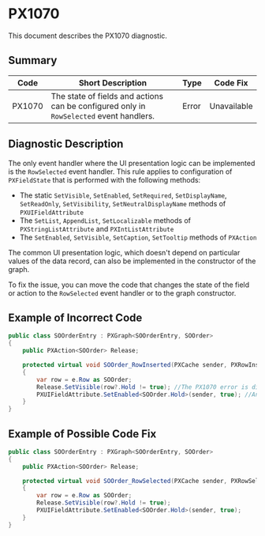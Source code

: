 # PX1070
This document describes the PX1070 diagnostic.

## Summary

| Code   | Short Description                                                                       | Type  | Code Fix    | 
| ------ | --------------------------------------------------------------------------------------- | ----- | ----------- | 
| PX1070 | The state of fields and actions can be configured only in `RowSelected` event handlers. | Error | Unavailable |

## Diagnostic Description
The only event handler where the UI presentation logic can be implemented is the `RowSelected` event handler. This rule applies to configuration of `PXFieldState` that is performed with the following methods:

 - The static `SetVisible`, `SetEnabled`, `SetRequired`, `SetDisplayName`, `SetReadOnly`, `SetVisibility`, `SetNeutralDisplayName` methods of `PXUIFieldAttribute`
 - The `SetList`, `AppendList`, `SetLocalizable` methods of `PXStringListAttribute` and `PXIntListAttribute`
 - The `SetEnabled`, `SetVisible`, `SetCaption`, `SetTooltip` methods of `PXAction`

The common UI presentation logic, which doesn't depend on particular values of the data record, can also be implemented in the constructor of the graph.

To fix the issue, you can move the code that changes the state of the field or action to the `RowSelected` event handler or to the graph constructor.

## Example of Incorrect Code

```C#
public class SOOrderEntry : PXGraph<SOOrderEntry, SOOrder>
{
    public PXAction<SOOrder> Release;

    protected virtual void SOOrder_RowInserted(PXCache sender, PXRowInsertedEventArgs e)
    {
        var row = e.Row as SOOrder;
        Release.SetVisible(row?.Hold != true); //The PX1070 error is displayed for this line.
        PXUIFieldAttribute.SetEnabled<SOOrder.Hold>(sender, true); //Another PX1070 error is displayed for this line.
    }
}
```

## Example of Possible Code Fix

```C#
public class SOOrderEntry : PXGraph<SOOrderEntry, SOOrder>
{
    public PXAction<SOOrder> Release;

    protected virtual void SOOrder_RowSelected(PXCache sender, PXRowSelectedEventArgs e)
    {
        var row = e.Row as SOOrder;
        Release.SetVisible(row?.Hold != true);
        PXUIFieldAttribute.SetEnabled<SOOrder.Hold>(sender, true);
    }
}
```